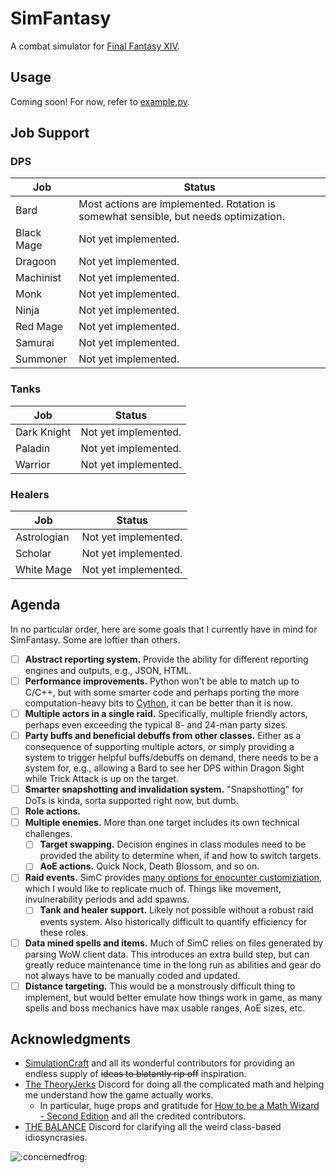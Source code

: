 # SimFantasy
A combat simulator for [Final Fantasy XIV](https://www.finalfantasyxiv.com/).

## Usage
Coming soon! For now, refer to [example.py](example.py).

## Job Support
### DPS
Job | Status
--- | ------
Bard | Most actions are implemented. Rotation is somewhat sensible, but needs optimization.
Black Mage | Not yet implemented.
Dragoon | Not yet implemented.
Machinist | Not yet implemented.
Monk | Not yet implemented.
Ninja | Not yet implemented.
Red Mage | Not yet implemented.
Samurai | Not yet implemented.
Summoner | Not yet implemented.

### Tanks
Job | Status
--- | ------
Dark Knight | Not yet implemented.
Paladin | Not yet implemented.
Warrior | Not yet implemented.

### Healers
Job | Status
--- | ------
Astrologian | Not yet implemented.
Scholar | Not yet implemented.
White Mage | Not yet implemented.

## Agenda
In no particular order, here are some goals that I currently have in mind for SimFantasy. Some are loftier than others.

- [ ] **Abstract reporting system.** Provide the ability for different reporting engines and outputs, e.g., JSON, HTML.
- [ ] **Performance improvements.** Python won't be able to match up to C/C++, but with some smarter code and perhaps porting the more computation-heavy bits to [Cython](http://cython.org/), it can be better than it is now.
- [ ] **Multiple actors in a single raid.** Specifically, multiple friendly actors, perhaps even exceeding the typical 8- and 24-man party sizes.
- [ ] **Party buffs and beneficial debuffs from other classes.** Either as a consequence of supporting multiple actors, or simply providing a system to trigger helpful buffs/debuffs on demand, there needs to be a system for, e.g., allowing a Bard to see her DPS within Dragon Sight while Trick Attack is up on the target.
- [ ] **Smarter snapshotting and invalidation system.** "Snapshotting" for DoTs is kinda, sorta supported right now, but dumb.
- [ ] **Role actions.**
- [ ] **Multiple enemies.** More than one target includes its own technical challenges.
    - [ ] **Target swapping.** Decision engines in class modules need to be provided the ability to determine when, if and how to switch targets.
    - [ ] **AoE actions.** Quick Nock, Death Blossom, and so on.
- [ ] **Raid events.** SimC provides [many options for enocunter customiziation](https://github.com/simulationcraft/simc/wiki/RaidEvents), which I would like to replicate much of. Things like movement, invulnerability periods and add spawns.
    - [ ] **Tank and healer support.** Likely not possible without a robust raid events system. Also historically difficult to quantify efficiency for these roles.
- [ ] **Data mined spells and items.** Much of SimC relies on files generated by parsing WoW client data. This introduces an extra build step, but can greatly reduce maintenance time in the long run as abilities and gear do not always have to be manually coded and updated.
- [ ] **Distance targeting.** This would be a monstrously difficult thing to implement, but would better emulate how things work in game, as many spells and boss mechanics have max usable ranges, AoE sizes, etc.

## Acknowledgments
* [SimulationCraft](https://github.com/simulationcraft/simc) and all its wonderful contributors for providing an endless supply of ~~ideas to blatantly rip off~~ inspiration.
* [The TheoryJerks](https://discord.gg/rkDkxQW) Discord for doing all the complicated math and helping me understand how the game actually works.
    * In particular, huge props and gratitude for [How to be a Math Wizard - Second Edition](https://docs.google.com/document/d/1h85J3xPhVZ2ubqR77gzoD16L4T-Pltv3dnsKthE4k60) and all the credited contributors.
* [THE BALANCE](https://discord.gg/CjQkEn3) Discord for clarifying all the weird class-based idiosyncrasies.

![:concernedfrog:](https://cdn.discordapp.com/emojis/412602065882447883.png?v=1)
